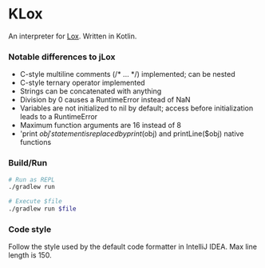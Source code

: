 # KLox

An interpreter for [Lox](http://craftinginterpreters.com). Written in
Kotlin.

### Notable differences to jLox

- C-style multiline comments (/* ... */) implemented; can be nested
- C-style ternary operator implemented
- Strings can be concatenated with anything
- Division by 0 causes a RuntimeError instead of NaN
- Variables are not initialized to nil by default; access before
  initialization leads to a RuntimeError
- Maximum function arguments are 16 instead of 8
- 'print $obj' statement is replaced by print($obj) and printLine($obj)
  native functions

### Build/Run

``` bash
# Run as REPL
./gradlew run

# Execute $file
./gradlew run $file
```

### Code style

Follow the style used by the default code formatter in IntelliJ IDEA.
Max line length is 150.